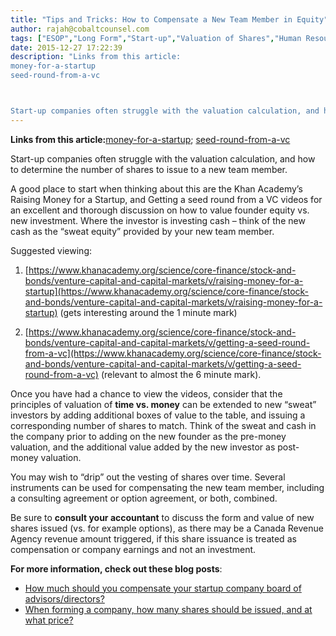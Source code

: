 ```yaml
---
title: "Tips and Tricks: How to Compensate a New Team Member in Equity"
author: rajah@cobaltcounsel.com
tags: ["ESOP","Long Form","Start-up","Valuation of Shares","Human Resources","Rajah","Articles of Incorporation","All Jurisdictions"]
date: 2015-12-27 17:22:39
description: "Links from this article:
money-for-a-startup
seed-round-from-a-vc



Start-up companies often struggle with the valuation calculation, and how to determin..."
---
```


**Links from this article:**[money-for-a-startup](https://www.khanacademy.org/science/core-finance/stock-and-bonds/venture-capital-and-capital-markets/v/raising-money-for-a-startup); [seed-round-from-a-vc](https://www.khanacademy.org/science/core-finance/stock-and-bonds/venture-capital-and-capital-markets/v/getting-a-seed-round-from-a-vc)

Start-up companies often struggle with the valuation calculation, and how to determine the number of shares to issue to a new team member.

A good place to start when thinking about this are the Khan Academy’s Raising Money for a Startup, and Getting a seed round from a VC videos for an excellent and thorough discussion on how to value founder equity vs. new investment.  Where the investor is investing cash – think of the new cash as the “sweat equity” provided by your new team member.

Suggested viewing:

1.  [https://www.khanacademy.org/science/core-finance/stock-and-bonds/venture-capital-and-capital-markets/v/raising-money-for-a-startup](https://www.khanacademy.org/science/core-finance/stock-and-bonds/venture-capital-and-capital-markets/v/raising-money-for-a-startup) (gets interesting around the 1 minute mark)

2.  [https://www.khanacademy.org/science/core-finance/stock-and-bonds/venture-capital-and-capital-markets/v/getting-a-seed-round-from-a-vc](https://www.khanacademy.org/science/core-finance/stock-and-bonds/venture-capital-and-capital-markets/v/getting-a-seed-round-from-a-vc)  (relevant to almost the 6 minute mark).

Once you have had a chance to view the videos, consider that the principles of valuation of **time vs. money** can be extended to new “sweat” investors by adding additional boxes of value to the table, and issuing a corresponding number of shares to match.  Think of the sweat and cash in the company prior to adding on the new founder as the pre-money valuation, and the additional value added by the new investor as post-money valuation.

You may wish to “drip” out the vesting of shares over time.  Several instruments can be used for compensating the new team member, including a consulting agreement or option agreement, or both, combined.

Be sure to **consult your accountant** to discuss the form and value of new shares issued (vs. for example options), as there may be a Canada Revenue Agency revenue amount triggered, if this share issuance is treated as compensation or company earnings and not an investment.


**For more information, check out these blog posts**:
- [How much should you compensate your startup company board of advisors/directors?](https://blog.clausehound.com/how-much-should-you-compensate-your-startup-company-board-of-advisorsdirectors/)
- [When forming a company, how many shares should be issued, and at what price?](https://blog.clausehound.com/when-forming-a-company-how-many-shares-should-be-issued-and-at-what-price/)

